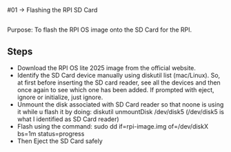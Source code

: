 #01 -> Flashing the RPI SD Card

##
Purpose:
To flash the RPI OS image onto the SD Card for the RPI.

## Steps
- Download the RPI OS lite 2025 image from the official website.
- Identify the SD Card device manually using diskutil list (mac/Linux). So, at first before inserting the SD card reader, see all the devices and then once again to see which one has been added. If prompted with eject, ignore or initialize, just ignore.
- Unmount the disk associated with SD Card reader so that noone is using it while u flash it by doing: diskutil unmountDisk /dev/disk5 (/dev/disk5 is what I identified as SD Card reader)
- Flash using the command: sudo dd if=rpi-image.img of=/dev/diskX bs=1m 
status=progress
- Then Eject the SD Card safely



